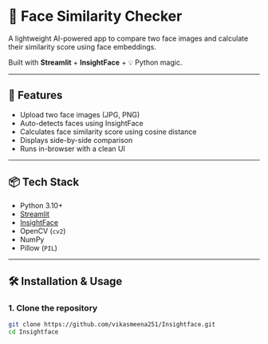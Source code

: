 # 🧠 Face Similarity Checker

A lightweight AI-powered app to compare two face images and calculate their similarity score using face embeddings.

Built with **Streamlit** + **InsightFace** + 💡 Python magic.

---

## 🚀 Features

- Upload two face images (JPG, PNG)
- Auto-detects faces using InsightFace
- Calculates face similarity score using cosine distance
- Displays side-by-side comparison
- Runs in-browser with a clean UI

---

## 📦 Tech Stack

- Python 3.10+
- [Streamlit](https://streamlit.io/)
- [InsightFace](https://github.com/deepinsight/insightface)
- OpenCV (`cv2`)
- NumPy
- Pillow (`PIL`)

---

## 🛠️ Installation & Usage

### 1. Clone the repository

```bash
git clone https://github.com/vikasmeena251/Insightface.git
cd Insightface
